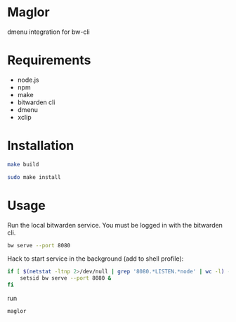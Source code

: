 # Maglor

dmenu integration for bw-cli

# Requirements

- node.js
- npm
- make
- bitwarden cli
- dmenu
- xclip

# Installation

```Bash
make build
```

```Bash
sudo make install
```

# Usage

Run the local bitwarden service. You must be logged in with the bitwarden cli.

```Bash
bw serve --port 8080
```

Hack to start service in the background (add to shell profile):

```Bash
if [ $(netstat -ltnp 2>/dev/null | grep '8080.*LISTEN.*node' | wc -l) -lt 1 ]; then
    setsid bw serve --port 8080 &
fi
```

run

```Bash
maglor
```


